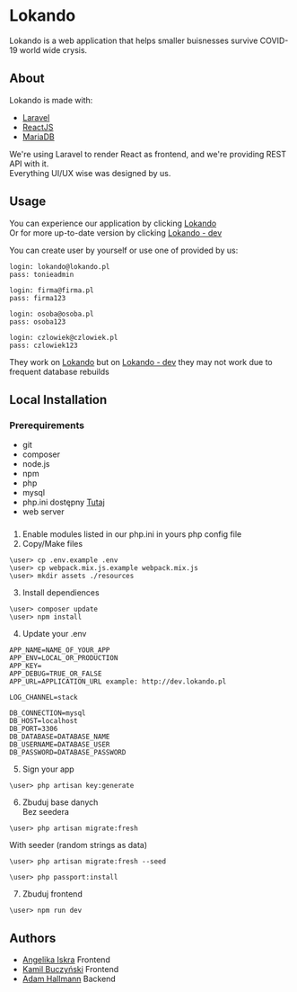 # Lokando

Lokando is a web application that helps smaller buisnesses survive COVID-19 world wide crysis. 

## About

Lokando is made with:
* [Laravel](https://laravel.com/)
* [ReactJS](https://reactjs.org)
* [MariaDB](https://mariadb.org/)

We're using Laravel to render React as frontend, and we're providing REST API with it.  
Everything UI/UX wise was designed by us.


## Usage

You can experience our application by clicking [Lokando](http://lokando.pl)  
Or for more up-to-date version by clicking [Lokando - dev](http://dev.lokando.pl) 

You can create user by yourself or use one of provided by us:
```batch
login: lokando@lokando.pl
pass: tonieadmin

login: firma@firma.pl
pass: firma123

login: osoba@osoba.pl
pass: osoba123

login: czlowiek@czlowiek.pl
pass: czlowiek123
```

They work on [Lokando](http://lokando.pl) but on [Lokando - dev](http://dev.lokando.pl) they may not work due to frequent database rebuilds

## Local Installation

### Prerequirements
 * git
 * composer
 * node.js
 * npm
 * php
 * mysql
 * php.ini dostępny [Tutaj](https://0bin.net/paste/-CX5bR7t#OVVXAh1x-WJzlcLyRDpyZs27G30WwVq+gNQCcJiANhk)
 * web server

###
 1. Enable modules listed in our php.ini in yours php config file
 2. Copy/Make files
```batch
\user> cp .env.example .env
\user> cp webpack.mix.js.example webpack.mix.js
\user> mkdir assets ./resources
```
3. Install dependiences
```batch
\user> composer update
\user> npm install
```

4. Update your .env
```batch
APP_NAME=NAME_OF_YOUR_APP
APP_ENV=LOCAL_OR_PRODUCTION
APP_KEY=
APP_DEBUG=TRUE_OR_FALSE
APP_URL=APPLICATION_URL example: http://dev.lokando.pl

LOG_CHANNEL=stack

DB_CONNECTION=mysql
DB_HOST=localhost
DB_PORT=3306
DB_DATABASE=DATABASE_NAME
DB_USERNAME=DATABASE_USER
DB_PASSWORD=DATABASE_PASSWORD
```

5. Sign your app
```batch
\user> php artisan key:generate
```

6. Zbuduj base danych  
Bez seedera
```batch
\user> php artisan migrate:fresh
```
With seeder (random strings as data)
```batch
\user> php artisan migrate:fresh --seed
```
```batch
\user> php passport:install
```

7. Zbuduj frontend
```batch
\user> npm run dev
```

## Authors

* [Angelika Iskra](https://github.com/angelikaiskra) Frontend
* [Kamil Buczyński](https://github.com/Kbuczynski) Frontend
* [Adam Hallmann](https://github.com/Sagiys) Backend
